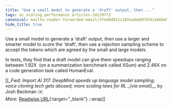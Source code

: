 ```yaml
---
title: "Use a small model to generate a 'draft' output, then ..."
tags: ai scaling performance articles-24129773
canonical: mailto:reader-forwarded-email/3fed8d021c102ea6eb0fd341ab68ebfd
hide_title: true
---
```


Use a small model to generate a 'draft' output, then use a larger and smarter model to score the 'draft', then use a rejection sampling scheme to accept the tokens which are agreed by the small and large models.  

In tests, they find that a draft model can give them speedups ranging between 1.92X  (on a summarization benchmark called XSum) and 2.46X on a code generation task called HumanEval.


[[<cite>_Fwd: Import AI 317: DeepMind speeds up language model sampling; voice cloning tech gets abused; more scaling laws for RL _(via email)__</cite> by Josh Beckman ✉️<br>
_More_: [Readwise URL](https://readwise.io/open/471678563){:target="_blank"}
::wrap]]